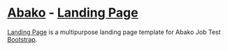 # [Abako](#) - [Landing Page](#)

[Landing Page](#) is a multipurpose landing page template for Abako Job Test
[Bootstrap](http://getbootstrap.com/).
